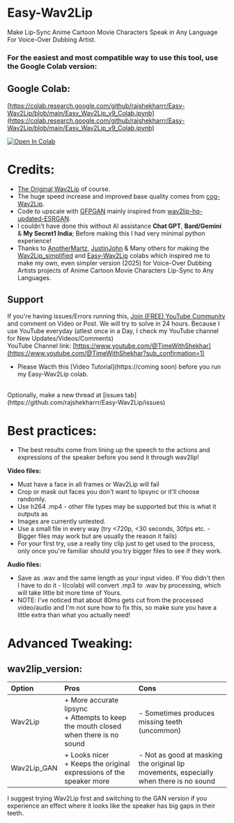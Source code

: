 # Easy-Wav2Lip
Make Lip-Sync Anime Cartoon Movie Characters Speak in Any Language For Voice-Over Dubbing Artist.
### For the easiest and most compatible way to use this tool, use the Google Colab version:

## Google Colab:
[https://colab.research.google.com/github/rajshekharrr/Easy-Wav2Lip/blob/main/Easy_Wav2Lip_v9_Colab.ipynb](https://colab.research.google.com/github/rajshekharrr/Easy-Wav2Lip/blob/main/Easy_Wav2Lip_v9_Colab.ipynb)

[![Open In Colab](https://colab.research.google.com/assets/colab-badge.svg)](https://colab.research.google.com/github/rajshekharrr/Easy-Wav2Lip/blob/main/Easy_Wav2Lip_v9_Colab.ipynb)

# Credits:
* [The Original Wav2Lip](https://github.com/Rudrabha/Wav2Lip) of course.
* The huge speed increase and improved base quality comes from [cog-Wav2Lip](https://github.com/devxpy/cog-Wav2Lip).
* Code to upscale with [GFPGAN](https://github.com/TencentARC/GFPGAN) mainly inspired from [wav2lip-hq-updated-ESRGAN](https://github.com/GucciFlipFlops1917/wav2lip-hq-updated-ESRGAN).
* I couldn't have done this without AI assistance **Chat GPT**, **Bard/Gemini** & **My Secret1 India**; Before making this I had very minimal python experience! 
* Thanks to [AnotherMartz](https://github.com/anothermartz/Easy-Wav2Lip), [JustinJohn](https://github.com/justinjohn0306) & Many others for making the [Wav2Lip_simplified](https://colab.research.google.com/github/justinjohn0306/Wav2Lip/blob/master/Wav2Lip_simplified_v5.ipynb) and 
[Easy-Wav2Lip](https://colab.research.google.com/github/anothermartz/Easy-Wav2Lip/blob/v8.3/Easy_Wav2Lip_v8.3.ipynb)
colabs which inspired me to make my own, even simpler version (2025) for Voice-Over Dubbing Artists projects of Anime Cartoon Movie Characters Lip-Sync to Any Languages.

## Support
If you're having issues/Errors running this, [Join (FREE) YouTube Community](https://www.youtube.com/channel/UCCWR6IY3kmp62mtw1-nyMVA?sub_confirmation=1)   and comment on Video or Post. We will try to solve in 24 hours. Because I use YouTube everyday (atlest once in a Day, I check my YouTube channel for New Updates/Videos/Comments) 
<br> YouTube Channel link: [https://www.youtube.com/@TimeWithShekhar](https://www.youtube.com/@TimeWithShekhar?sub_confirmation=1) 
* Please Wacth this [Video Tutorial](https://coming soon) before you run my Easy-Wav2Lip colab. 
<br>
Optionally, make a new thread at [issues tab](https://github.com/rajshekharrr/Easy-Wav2Lip/issues)

# Best practices:
* The best results come from lining up the speech to the actions and expressions of the speaker before you send it through wav2lip!

**Video files:**
* Must have a face in all frames or Wav2Lip will fail
* Crop or mask out faces you don't want to lipsync or it'll choose randomly.
* Use h264 .mp4 - other file types may be supported but this is what it outputs as
* Images are currently untested.
* Use a small file in every way (try <720p, <30 seconds, 30fps <b></b> etc. - Bigger files may work but are usually the reason it fails)
* For your first try, use a really tiny clip just to get used to the process, only once you're familiar should you try bigger files to see if they work.

**Audio files:**
* Save as .wav and the same length as your input video. If You didn't then I have to do it - I(colab) will convert .mp3 to .wav by processing, which will take little bit more time of Yours.
* NOTE: I've noticed that about 80ms gets cut from the processed video/audio and I'm not sure how to fix this, so make sure you have a little extra than what you actually need!

# Advanced Tweaking:
## wav2lip_version:
| Option | Pros | Cons |
|:-------|:-----|:-----|
| Wav2Lip | + More accurate lipsync <br> + Attempts to keep the mouth closed when there is no sound | - Sometimes produces missing teeth (uncommon) |
| Wav2Lip_GAN | + Looks nicer <br> + Keeps the original expressions of the speaker more | - Not as good at masking the original lip movements, especially when there is no sound |

I suggest trying Wav2Lip first and switching to the GAN version if you experience an effect where it looks like the speaker has big gaps in their teeth.
